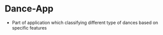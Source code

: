 # Dance-App
- Part of application which classifying different type of dances based on specific features
